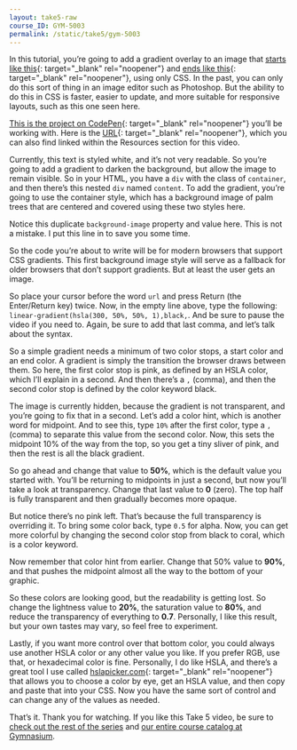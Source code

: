 ```yaml
---
layout: take5-raw
course_ID: GYM-5003
permalink: /static/take5/gym-5003
---
```


In this tutorial, you’re going to add a gradient overlay to an image that [starts like this][1]{: target="&#x5f;blank" rel="noopener"} and [ends like this][2]{: target="&#x5f;blank" rel="noopener"}, using only CSS. In the past, you can only do this sort of thing in an image editor such as Photoshop. But the ability to do this in CSS is faster, easier to update, and more suitable for responsive layouts, such as this one seen here.

[This is the project on CodePen][1]{: target="&#x5f;blank" rel="noopener"} you’ll be working with. Here is the [URL][1]{: target="&#x5f;blank" rel="noopener"}, which you can also find linked within the Resources section for this video.

Currently, this text is styled white, and it’s not very readable. So you’re going to add a gradient to darken the background, but allow the image to remain visible. So in your HTML, you have a `div` with the class of `container`, and then there’s this nested `div` named `content`. To add the gradient, you’re going to use the container style, which has a background image of palm trees that are centered and covered using these two styles here.

Notice this duplicate `background-image` property and value here. This is not a mistake. I put this line in to save you some time.

So the code you’re about to write will be for modern browsers that support CSS gradients. This first background image style will serve as a fallback for older browsers that don’t support gradients. But at least the user gets an image.

So place your cursor before the word `url` and press Return (the Enter/Return key) twice. Now, in the empty line above, type the following: `linear-gradient(hsla(300, 50%, 50%, 1),black,`. And be sure to pause the video if you need to. Again, be sure to add that last comma, and let’s talk about the syntax.

So a simple gradient needs a minimum of two color stops, a start color and an end color. A gradient is simply the transition the browser draws between them. So here, the first color stop is pink, as defined by an HSLA color, which I’ll explain in a second. And then there’s a `,` (comma), and then the second color stop is defined by the color keyword black.

The image is currently hidden, because the gradient is not transparent, and you’re going to fix that in a second. Let’s add a color hint, which is another word for midpoint. And to see this, type `10%` after the first color, type a `,` (comma) to separate this value from the second color. Now, this sets the midpoint 10% of the way from the top, so you get a tiny sliver of pink, and then the rest is all the black gradient.

So go ahead and change that value to **50%**, which is the default value you started with. You’ll be returning to midpoints in just a second, but now you’ll take a look at transparency. Change that last value to **0** (zero). The top half is fully transparent and then gradually becomes more opaque.

But notice there’s no pink left. That’s because the full transparency is overriding it. To bring some color back, type `0.5` for alpha. Now, you can get more colorful by changing the second color stop from black to coral, which is a color keyword.

Now remember that color hint from earlier. Change that 50% value to **90%**, and that pushes the midpoint almost all the way to the bottom of your graphic.

So these colors are looking good, but the readability is getting lost. So change the lightness value to **20%**, the saturation value to **80%**, and reduce the transparency of everything to **0.7**. Personally, I like this result, but your own tastes may vary, so feel free to experiment.

Lastly, if you want more control over that bottom color, you could always use another HSLA color or any other value you like. If you prefer RGB, use that, or hexadecimal color is fine. Personally, I do like HSLA, and there’s a great tool I use called [hslapicker.com][3]{: target="&#x5f;blank" rel="noopener"} that allows you to choose a color by eye, get an HSLA value, and then copy and paste that into your CSS. Now you have the same sort of control and can change any of the values as needed.

That’s it. Thank you for watching. If you like this Take 5 video, be sure to [check out the rest of the series][4] and [our entire course catalog at Gymnasium][5].

[1]: https://codepen.io/josborn/pen/WWzBwO
[2]: https://codepen.io/josborn/pen/JVavQN
[3]: http://hslpicker.com
[4]: https://thegymnasium.com/take5
[5]: https://thegymnasium.com/courses
